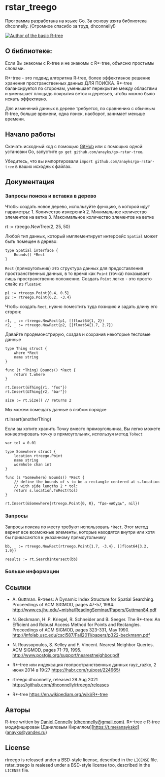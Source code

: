 rstar_treego
=======

Программа разработана на языке Go.
За основу взята библиотека dhconnelly. 
(Огромное спасибо за труд, dhconnelly!)

[![Author of the basic R-tree](github.com/dhconnelly/)](https://github.com/dhconnelly/)

О библиотеке:
-----

Если Вы знакомы с R-tree и не знакомы с R*-tree, объясню простымы словами.

R*-tree - это подвид алгоритма R-tree, более эффективное решение 
хранения пространственных данных ДЛЯ ПОИСКА. R*-tree балансируется по
сторонам, уменьшает перекрытие между областями и уменьшает площадь
покрытия веток и деревьев, чтобы можно было искать эффективно.

Для изменений данных в дереве требуется, по сравнению с обычным R-tree, 
больше времени, одна поиск, наоборот, занимает меньше времени.

Начало работы
---------------

Скачать исходный код с помощью [GitHub](https://github.com/anayks/go-rstar-tree) или
с помощью одной установки Go, запустите `go get github.com/anayks/go-rstar-tree`.

Убедитесь, что вы импортировали `import github.com/anayks/go-rstar-tree` в ваших исходных файлах.

Документация
-------------

### Запросы поиска и вставка в дерево

Чтобы создать новое дерево, используйте функцию, в которой идут параметры:
	1. Количество измерений
	2. Минимальное количество элементов на ветке
	3. Максимальное количество элементов на ветке

  rt := rtreego.NewTree(2, 25, 50)

Любой тип данных, который имплементирует интерфейс `Spatial` может быть помещен в дерево:

	type Spatial interface {
		Bounds() *Rect
	}

`Rect` (прямоугольник) это структура данных для предоставления пространственных данных, 
в то время как `Point` (точка) показывает лишь пространственно положение. 
Создать `Point` легко - это просто слайс из `float64`:

	p1 := rtreego.Point{0.4, 0.5}
	p2 := rtreego.Point{6.2, -3.4}

Чтобы создать `Rect`, нужно поместить туда позицию и задать длину его сторон:

	r1, _ := rtreego.NewRect(p1, []float64{1, 2})
	r2, _ := rtreego.NewRect(p2, []float64{1.7, 2.7})

Давайте продемонстрирую, создав и сохранив некоторые тестовые данные

	type Thing struct {
		where *Rect
		name string
	}

	func (t *Thing) Bounds() *Rect {
		return t.where
	}

	rt.Insert(&Thing{r1, "foo"})
	rt.Insert(&Thing{r2, "bar"})

	size := rt.Size() // returns 2

Мы можем помещать данные в любом порядке

  rt.Insert(anotherThing)

Если вы хотите хранить Точку вместо прямоугольника, Вы легко можете
конвертировать точку в прямоугольник, используя метод `ToRect`

	var tol = 0.01

	type Somewhere struct {
		location rtreego.Point
		name string
		wormhole chan int
	}

	func (s *Somewhere) Bounds() *Rect {
		// define the bounds of s to be a rectangle centered at s.location
		// with side lengths 2 * tol:
		return s.location.ToRect(tol)
	}

	rt.Insert(&Somewhere{rtreego.Point{0, 0}, "Где-нибудь", nil})

### Запросы

Запросы поиска по месту требуют использовать `*Rect`. Этот метод вернет
все возможные элементы, которые находятся внутри или хотя бы прикасаются
к указанному прямоугольнику

	bb, _ := rtreego.NewRect(rtreego.Point{1.7, -3.4}, []float64{3.2, 1.9})

	results := rt.SearchIntersect(bb)

### Больше информации

Ссылки
----------

- A. Guttman.  R-trees: A Dynamic Index Structure for Spatial Searching.
  Proceedings of ACM SIGMOD, pages 47-57, 1984.
  http://www.cs.jhu.edu/~misha/ReadingSeminar/Papers/Guttman84.pdf

- N. Beckmann, H .P. Kriegel, R. Schneider and B. Seeger.  The R*-tree: An
  Efficient and Robust Access Method for Points and Rectangles.  Proceedings
  of ACM SIGMOD, pages 323-331, May 1990.
  http://infolab.usc.edu/csci587/Fall2011/papers/p322-beckmann.pdf

- N. Roussopoulos, S. Kelley and F. Vincent.  Nearest Neighbor Queries.  ACM
  SIGMOD, pages 71-79, 1995.
  http://www.postgis.org/support/nearestneighbor.pdf

- R*-tree или индексация геопространственных данных
	rayz_razko, 2 июня 2014 в 19:27
	https://habr.com/ru/post/224965/

- rtreego
	dhconnelly, released 28 Aug 2021
	https://github.com/dhconnelly/rtreego/releases

- R*-tree
	https://en.wikipediam.org/wiki/R*-tree

Авторы
------

R-tree written by [Daniel Connelly](http://dhconnelly.com) (<dhconnelly@gmail.com>).
R*-tree с R-tree модифицирован [Даниловым Кириллом][https://t.me/anaykskd] (<anayks@yandex.ru>)

License
-------

rtreego is released under a BSD-style license, described in the `LICENSE` file.
rstar_treego is realesed under a BSD-style license too, described in the `LICENSE` file.
